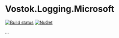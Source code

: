 # Vostok.Logging.Microsoft

[![Build status](https://ci.appveyor.com/api/projects/status/github/vostok/logging.microsoft?svg=true&branch=master)](https://ci.appveyor.com/project/vostok/logging.microsoft/branch/master)
[![NuGet](https://img.shields.io/nuget/v/Vostok.Logging.Microsoft.svg)](https://www.nuget.org/packages/Vostok.Logging.Microsoft)

...
